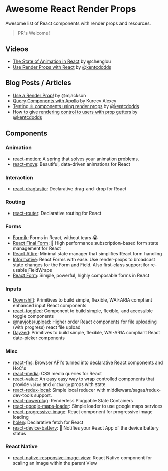 # Awesome React Render Props

Awesome list of React components with render props and resources.

> PR's Welcome!

## Videos

-  [The State of Animation in React](https://www.youtube.com/watch?v=1tavDv5hXpo) by @chenglou
-  [Use Render Props with React](https://egghead.io/lessons/react-use-render-props-with-react) by [@kentcdodds](https://twitter.com/kentcdodds)

## Blog Posts / Articles

- [Use a Render Prop!](https://cdb.reacttraining.com/use-a-render-prop-50de598f11ce) by @mjackson
- [Query Components with Apollo](https://dev-blog.apollodata.com/query-components-with-apollo-ec603188c157) by Kureev Alexey
- [Testing ⚛️ components using render props](https://blog.kentcdodds.com/5623ab1814c) by [@kentcdodds](https://twitter.com/kentcdodds)
- [How to give rendering control to users with prop getters](https://blog.kentcdodds.com/549eaef76acf) by [@kentcdodds](https://twitter.com/kentcdodds)

## Components

### Animation

- [react-motion](https://github.com/chenglou/react-motion): A spring that solves your animation problems.
- [react-move](https://github.com/react-tools/react-move): Beautiful, data-driven animations for React

### Interaction
- [react-dragtastic](https://github.com/chrisjpatty/react-dragtastic): Declarative drag-and-drop for React

### Routing

- [react-router](https://github.com/reacttraining/react-router): Declarative routing for React

### Forms

- [Formik](https://github.com/jaredpalmer/formik): Forms in React, without tears 😭
- [React Final Form](https://github.com/final-form/react-final-form): 🏁 High performance subscription-based form state management for React
- [React Attire](https://github.com/gianmarcotoso/react-attire): Minimal state manager that simplifies React form handling
- [Informative](https://github.com/bradwestfall/informative): React Forms with ease. Use render-props to broadcast state 
changes for the Form and Field. Also first-class support for re-usable FieldWraps
- [React Form](https://github.com/react-tools/react-form): Simple, powerful, highly composable forms in React

### Inputs

- [Downshift](https://github.com/paypal/downshift): Primitives to build simple, flexible, WAI-ARIA compliant enhanced input React components
- [react-toggled](https://github.com/kentcdodds/react-toggled): Component to build simple, flexible, and accessible toggle components
- [@navjobs/upload](https://github.com/navjobs/upload): Higher order React components for file uploading (with progress) react file upload
- [Dayzed](https://github.com/deseretdigital/dayzed): Primitives to build simple, flexible, WAI-ARIA compliant React date-picker components

### Misc

- [react-fns](https://github.com/jaredpalmer/react-fns): Browser API's turned into declarative React components and HoC's
- [react-media](https://github.com/reacttraining/react-media): CSS media queries for React
- [react-value](https://github.com/JedWatson/react-value): An easy easy way to wrap controlled components that provide ```value``` and ```onChange``` props with state.
- [react-redux-local](https://github.com/imflavio/react-redux-local): Simple local reducer with middleware/sagas/redux-dev-tools support.
- [react-powerplug](https://github.com/renatorib/react-powerplug): Renderless Pluggable State Containers
- [react-google-maps-loader](https://github.com/xuopled/react-google-maps-loader): Simple loader to use google maps services
- [react-progressive-image](https://github.com/FormidableLabs/react-progressive-image): React component for progressive image loading
- [holen](https://github.com/tkh44/holen): Declarative fetch for React
- [react-device-battery](https://github.com/zanonnicola/react-device-battery): 🔋 Notifies your React App of the device battery status

### React Native

- [react-native-responsive-image-view](https://github.com/wKovacs64/react-native-responsive-image-view): React Native component for scaling an Image within the parent View
